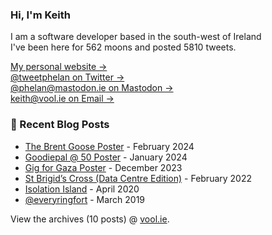 ### Hi, I'm Keith

I am a software developer based in the south-west of Ireland    
I've been here for <!-- writing_moons starts -->562<!-- writing_moons ends --> moons and posted <!-- writing_tweets starts -->5810<!-- writing_tweets ends --> tweets.

<!--
**vool/vool** is a ✨ _special_ ✨ repository because its `README.md` (this file) appears on your GitHub profile.

Here are some ideas to get you started:

- 🔭 I’m currently working on ...
- 🌱 I’m currently learning ...
- 👯 I’m looking to collaborate on ...
- 🤔 I’m looking for help with ...
- 💬 Ask me about ...
- 📫 How to reach me: ...
- 😄 Pronouns: ...
- ⚡ Fun fact: ...
-->

[My personal website &rarr;](http://vool.ie/)    
[@tweetphelan on Twitter &rarr;](https://twitter.com/tweetphelan)    
[@phelan@mastodon.ie on Mastodon &rarr;](https://mastodon.ie/@phelan)    
[keith@vool.ie on Email &rarr;](mailto:keith@vool.ie)


### 📝 Recent Blog Posts

<!-- writing starts -->
* [The Brent Goose Poster](https://vool.ie/the-brent-goose-poster/) - February 2024
* [Goodiepal @ 50 Poster](https://vool.ie/goodiepal-poster/) - January 2024
* [Gig for Gaza Poster](https://vool.ie/gig-for-gaza-poster/) - December 2023
* [St Brigid’s Cross (Data Centre Edition)](https://vool.ie/st-brigids-cross-data-centre-edition/) - February 2022
* [Isolation Island](https://vool.ie/isolation-island/) - April 2020
* [@everyringfort](https://vool.ie/everyringfort/) - March 2019
<!-- writing ends -->

View the archives (<!-- writing_count starts -->10<!-- writing_count ends --> posts) @ [vool.ie](http://vool.ie).
